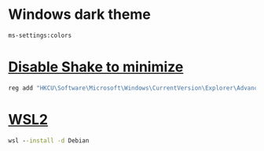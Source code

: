 # Windows dark theme
```cmd
ms-settings:colors
```

# [Disable Shake to minimize](https://www.technipages.com/how-to-disable-shake-to-minimize-in-windows-10)
```cmd
reg add "HKCU\Software\Microsoft\Windows\CurrentVersion\Explorer\Advanced" /v DisallowShaking /t REG_DWORD /d 1 /f
```

# [WSL2](https://learn.microsoft.com/en-us/windows/wsl/install)
```cmd
wsl --install -d Debian
```

